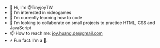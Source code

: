 - 👋 Hi, I’m @TinyjoyTW
- 👀 I’m interested in videogames
- 🌱 I’m currently learning how to code
- 💞️ I’m looking to collaborate on small projects to practice HTML, CSS and JavaScript
- 📫 How to reach me: joy.huang.de@gmail.com
- ⚡ Fun fact: I'm a 🍌.

<!---
TinyjoyTW/TinyjoyTW is a ✨ special ✨ repository because its `README.md` (this file) appears on your GitHub profile.
You can click the Preview link to take a look at your changes.
--->
